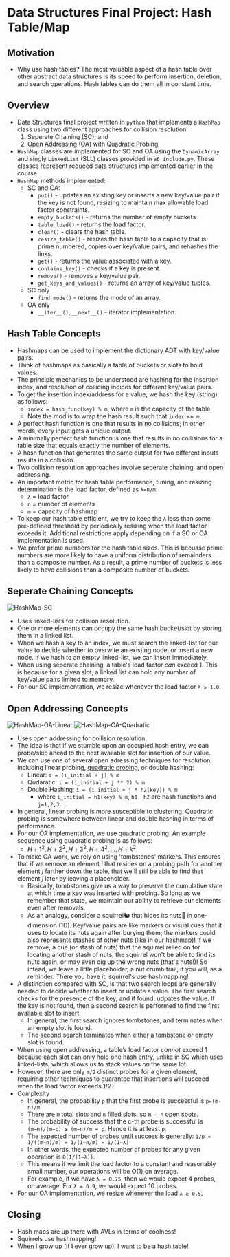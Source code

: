 # Data Structures Final Project: Hash Table/Map

## Motivation
* Why use hash tables? The most valuable aspect of a hash table over other abstract data structures is its speed to perform insertion, deletion, and search operations. Hash tables can do them all in constant time.

## Overview
* Data Structures final project written in `python` that implements a `HashMap` class using two different approaches for collision resolution: 
	1) Seperate Chaining (SC); and 
	2) Open Addressing (OA) with Quadratic Probing.
* `HashMap` classes are implemented for SC and OA using the `DynamicArray` and singly `LinkedList` (SLL) classes provided in `a6_include.py`. These classes represent reduced data structures implemented earlier in the course.
* `HashMap` methods implemented: 
	* SC and OA:
	    * `put()` - updates an existing key or inserts a new key/value pair if the key is not found, resizing to maintain max allowable load factor constraints.
	    * `empty_buckets()` - returns the number of empty buckets.
	    * `table_load()` - returns the load factor.
	    * `clear()` - clears the hash table.
	    * `resize_table()` - resizes the hash table to a capacity that is prime numbered, copies over key/value pairs, and rehashes the links.
	    * `get()` - returns the value associated with a key.
	    * `contains_key()` - checks if a key is present.
	    * `remove()` - removes a key/value pair.
	    * `get_keys_and_values()` - returns an array of key/value tuples.
	* SC only
	    * `find_mode()` - returns the mode of an array.
	* OA only
	    * `__iter__()`, `__next__()`  - iterator implementation.

## Hash Table Concepts
* Hashmaps can be used to implement the dictionary ADT with key/value pairs.
* Think of hashmaps as basically a table of buckets or slots to hold values. 
* The principle mechanics to be understood are hashing for the insertion index, and resolution of colliding indices for different key/value pairs.
* To get the insertion index/address for a value, we hash the key (string) as follows:
	* `index = hash_func(key) % m`, where `m` is the capacity of the table.
	* Note the mod is to wrap the hash result such that `index <= m`. 
* A perfect hash function is one that results in no collisions;  in other words, every input gets a unique output.
* A minimally perfect hash function is one that results in no collisions for a table size that equals exactly the number of elements.
* A hash function that generates the same output for two different inputs results in a collision. 
* Two collision resolution approaches involve seperate chaining, and open addressing. 
* An important metric for hash table performance, tuning, and resizing determination is the load factor, defined as `λ=n/m`.
	* `λ` = load factor
	* `n` = number of elements
	* `m` = capacity of hashmap
* To keep our hash table efficient, we try to keep the `λ` less than some pre-defined threshold by periodically resizing when the load factor exceeds it. Additional restrictions apply depending on if a SC or OA implementation is used.
* We prefer prime numbers for the hash table sizes. This is becuase prime numbers are more likely to have a uniform distribution of remainders than a composite number. As a result, a prime number of buckets is less likely to have collisions than a composite number of buckets.

## Seperate Chaining Concepts
![HashMap-SC](./imgs/hashmaps-sc.svg)
* Uses linked-lists for collision resolution.
* One or more elements can occupy the same hash bucket/slot by storing them in a linked list.
* When we hash a key to an index, we must search the linked-list for our value to decide whether to overwite an existing node, or insert a new node. If we hash to an empty linked-list, we can insert immediately.
* When using seperate chaining, a table's load factor *can* exceed 1. This is because for a given slot, a linked list can hold any number of key/value pairs limited to memory.
* For our SC implementation, we resize whenever the load factor  `λ ≥ 1.0`. 

## Open Addressing Concepts
![HashMap-OA-Linear](./imgs/hashmaps-oa-linear.svg)
![HashMap-OA-Quadratic](./imgs/hashmaps-oa-quad.svg)
* Uses open addressing for collision resolution.
* The idea is that if we stumble upon an occupied hash entry, we can probe/skip ahead to the next available slot for insertion of our value.
* We can use one of several open adressing techniques for resolution, including linear probing, [quadratic probing](https://en.wikipedia.org/wiki/Quadratic_probing), or double hashing:
	* Linear: `i = (i_initial + j) % m`
	* Qudaratic: `i = (i_initial + j ** 2) % m`
	* Double Hashing: `i = (i_initial + j * h2(key)) % m`
		* where `i_initial = h1(key) % m`, `h1, h2` are hash functions and `j=1,2,3...`
* In general, linear probing is more susceptible to clustering. Quadratic probing is somewhere between linear and double hashing in terms of performance.
* For our OA implementation, we use quadratic probing. An example sequence using quadratic probing is as follows:
	* $H+1^{2},H+2^{2},H+3^{2},H+4^{2},...,H+k^{2}$.
* To make OA work, we rely on using 'tombstones' markers. This ensures that if we remove an element $i$ that resides on a probing path for another element $j$ farther down the table, that we'll still be able to find that element $j$ later by leaving a placeholder. 
	* Basically, tombstones give us a way to preserve the cumulative state at which time a key was inserted with probing. So long as we remember that state, we maintain our ability to retrieve our elements even after removals.
	* As an analogy, consider a squirrel🐿️ that hides its nuts🥜 in one-dimension (1D). Key/value pairs are like markers or visual cues that it uses to locate its nuts again after burying them; the markers could also represents stashes of other nuts (like in our hashmap)! If we remove, a cue (or stash of nuts) that the squirrel relied on for locating another stash of nuts, the squirrel won't be able to find its nuts again, or may even dig up the wrong nuts (that's nuts!)! So intead, we leave a little placeholder, a nut crumb trail, if you will, as a reminder. There you have it, squirrel's use hashmapping!
* A distinction compared with SC, is that two search loops are generally needed to decide whether to insert or update a value. The first search checks for the presence of the key, and if found, udpates the value. If the key is not found, then a second search is performed to find the first available slot to insert.
	* In general, the first search ignores tombstones, and terminates when an empty slot is found.
	* The second search terminates when either a tombstone or empty slot is found. 
* When using open addressing, a table’s load factor *cannot* exceed 1 because each slot can only hold one hash entry, unlike in SC which uses linked-lists, which allows us to stack values on the same lot.
* However, there are only `m/2` distinct probes for a given element, requiring other techniques to guarantee that insertions will succeed when the load factor exceeds 1/2.
* Complexity
	* In general, the probability `p` that the first probe is successful is `p=(m-n)/m`
	* There are `m` total slots and `n` filled slots, so `m − n` open spots.
	* The probability of success that the c-th probe is successful is `(m−n)/(m−c) ≥ (m−n)/m = p`. Hence it is at least `p`.
	* The expected number of probes until success is generally: `1/p = 1/((m−n)/m) = 1/(1−n/m) = 1/(1−λ)`
	* In other words, the expected number of probes for any given operation is `O(1/(1−λ))`.
	* This means if we limit the load factor to a constant and reasonably small number, our operations will be O(1) on average. 
	* For example, if we have `λ = 0.75`, then we would expect 4 probes, on average. For `λ = 0.9`, we would expect 10 probes.
* For our OA implementation, we resize whenever the load  `λ ≥ 0.5`.

## Closing
* Hash maps are up there with AVLs in terms of coolness!
* Squirrels use hashmapping!
* When I grow up (if I ever grow up), I want to be a hash table!
